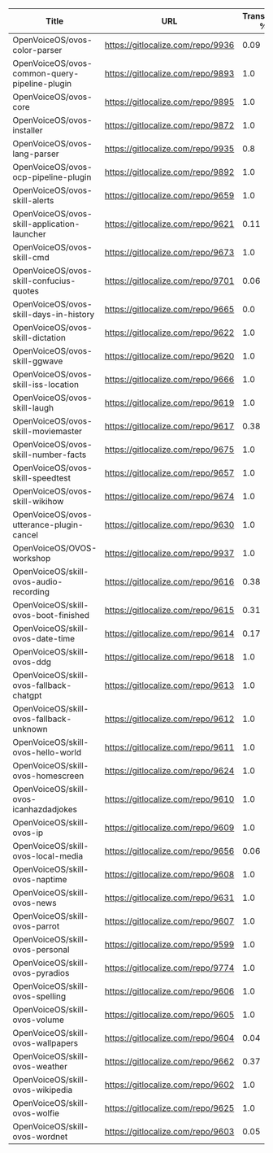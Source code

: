 | Title | URL | Translated % | Total Chars | Total Words | Untranslated Chars | Untranslated Words | Translated Chars | Translated Words |
| --- | --- | --- | --- | --- | --- | --- | --- | --- |
| OpenVoiceOS/ovos-color-parser | https://gitlocalize.com/repo/9936 | 0.09 | 2712 | 460 | 2480 | 419 | 232 | 41 |
| OpenVoiceOS/ovos-common-query-pipeline-plugin | https://gitlocalize.com/repo/9893 | 1.0 | 67 | 15 | 0 | 0 | 67 | 15 |
| OpenVoiceOS/ovos-core | https://gitlocalize.com/repo/9895 | 1.0 | 935 | 153 | 0 | 0 | 935 | 153 |
| OpenVoiceOS/ovos-installer | https://gitlocalize.com/repo/9872 | 1.0 | 6650 | 1003 | 0 | 0 | 6650 | 1003 |
| OpenVoiceOS/ovos-lang-parser | https://gitlocalize.com/repo/9935 | 0.8 | 1099 | 159 | 222 | 30 | 877 | 129 |
| OpenVoiceOS/ovos-ocp-pipeline-plugin | https://gitlocalize.com/repo/9892 | 1.0 | 2589 | 309 | 0 | 0 | 2589 | 309 |
| OpenVoiceOS/ovos-skill-alerts | https://gitlocalize.com/repo/9659 | 1.0 | 6160 | 1045 | 9 | 3 | 6151 | 1042 |
| OpenVoiceOS/ovos-skill-application-launcher | https://gitlocalize.com/repo/9621 | 0.11 | 503 | 55 | 448 | 49 | 55 | 6 |
| OpenVoiceOS/ovos-skill-cmd | https://gitlocalize.com/repo/9673 | 1.0 | 37 | 2 | 0 | 0 | 37 | 2 |
| OpenVoiceOS/ovos-skill-confucius-quotes | https://gitlocalize.com/repo/9701 | 0.06 | 10458 | 1939 | 9831 | 1819 | 627 | 120 |
| OpenVoiceOS/ovos-skill-days-in-history | https://gitlocalize.com/repo/9665 | 0.0 | 10846463 | 1751649 | 10845784 | 1751531 | 679 | 118 |
| OpenVoiceOS/ovos-skill-dictation | https://gitlocalize.com/repo/9622 | 1.0 | 6654 | 951 | 0 | 0 | 6654 | 951 |
| OpenVoiceOS/ovos-skill-ggwave | https://gitlocalize.com/repo/9620 | 1.0 | 468 | 57 | 0 | 0 | 468 | 57 |
| OpenVoiceOS/ovos-skill-iss-location | https://gitlocalize.com/repo/9666 | 1.0 | 2706 | 439 | 0 | 0 | 2706 | 439 |
| OpenVoiceOS/ovos-skill-laugh | https://gitlocalize.com/repo/9619 | 1.0 | 291 | 41 | 0 | 0 | 291 | 41 |
| OpenVoiceOS/ovos-skill-moviemaster | https://gitlocalize.com/repo/9617 | 0.38 | 3942 | 541 | 2448 | 305 | 1494 | 236 |
| OpenVoiceOS/ovos-skill-number-facts | https://gitlocalize.com/repo/9675 | 1.0 | 283 | 43 | 0 | 0 | 283 | 43 |
| OpenVoiceOS/ovos-skill-speedtest | https://gitlocalize.com/repo/9657 | 1.0 | 353 | 61 | 0 | 0 | 353 | 61 |
| OpenVoiceOS/ovos-skill-wikihow | https://gitlocalize.com/repo/9674 | 1.0 | 288 | 50 | 0 | 0 | 288 | 50 |
| OpenVoiceOS/ovos-utterance-plugin-cancel | https://gitlocalize.com/repo/9630 | 1.0 | 220 | 36 | 0 | 0 | 220 | 36 |
| OpenVoiceOS/OVOS-workshop | https://gitlocalize.com/repo/9937 | 1.0 | 5 | 2 | 0 | 0 | 5 | 2 |
| OpenVoiceOS/skill-ovos-audio-recording | https://gitlocalize.com/repo/9616 | 0.38 | 2330 | 355 | 1435 | 222 | 895 | 133 |
| OpenVoiceOS/skill-ovos-boot-finished | https://gitlocalize.com/repo/9615 | 0.31 | 1335 | 168 | 917 | 134 | 418 | 34 |
| OpenVoiceOS/skill-ovos-date-time | https://gitlocalize.com/repo/9614 | 0.17 | 10935 | 2073 | 9062 | 1732 | 1873 | 341 |
| OpenVoiceOS/skill-ovos-ddg | https://gitlocalize.com/repo/9618 | 1.0 | 1511 | 260 | 0 | 0 | 1511 | 260 |
| OpenVoiceOS/skill-ovos-fallback-chatgpt | https://gitlocalize.com/repo/9613 | 1.0 | 128 | 25 | 0 | 0 | 128 | 25 |
| OpenVoiceOS/skill-ovos-fallback-unknown | https://gitlocalize.com/repo/9612 | 1.0 | 829 | 175 | 0 | 0 | 829 | 175 |
| OpenVoiceOS/skill-ovos-hello-world | https://gitlocalize.com/repo/9611 | 1.0 | 283 | 59 | 0 | 0 | 283 | 59 |
| OpenVoiceOS/skill-ovos-homescreen | https://gitlocalize.com/repo/9624 | 1.0 | 119 | 16 | 0 | 0 | 119 | 16 |
| OpenVoiceOS/skill-ovos-icanhazdadjokes | https://gitlocalize.com/repo/9610 | 1.0 | 357 | 74 | 0 | 0 | 357 | 74 |
| OpenVoiceOS/skill-ovos-ip | https://gitlocalize.com/repo/9609 | 1.0 | 710 | 153 | 0 | 0 | 710 | 153 |
| OpenVoiceOS/skill-ovos-local-media | https://gitlocalize.com/repo/9656 | 0.06 | 685 | 141 | 643 | 132 | 42 | 9 |
| OpenVoiceOS/skill-ovos-naptime | https://gitlocalize.com/repo/9608 | 1.0 | 739 | 131 | 0 | 0 | 739 | 131 |
| OpenVoiceOS/skill-ovos-news | https://gitlocalize.com/repo/9631 | 1.0 | 359 | 54 | 0 | 0 | 359 | 54 |
| OpenVoiceOS/skill-ovos-parrot | https://gitlocalize.com/repo/9607 | 1.0 | 1557 | 283 | 0 | 0 | 1557 | 283 |
| OpenVoiceOS/skill-ovos-personal | https://gitlocalize.com/repo/9599 | 1.0 | 640 | 96 | 0 | 0 | 640 | 96 |
| OpenVoiceOS/skill-ovos-pyradios | https://gitlocalize.com/repo/9774 | 1.0 | 63 | 7 | 0 | 0 | 63 | 7 |
| OpenVoiceOS/skill-ovos-spelling | https://gitlocalize.com/repo/9606 | 1.0 | 138 | 19 | 0 | 0 | 138 | 19 |
| OpenVoiceOS/skill-ovos-volume | https://gitlocalize.com/repo/9605 | 1.0 | 919 | 168 | 0 | 0 | 919 | 168 |
| OpenVoiceOS/skill-ovos-wallpapers | https://gitlocalize.com/repo/9604 | 0.04 | 4807 | 629 | 4605 | 594 | 202 | 35 |
| OpenVoiceOS/skill-ovos-weather | https://gitlocalize.com/repo/9662 | 0.37 | 12604 | 2095 | 7887 | 1251 | 4717 | 844 |
| OpenVoiceOS/skill-ovos-wikipedia | https://gitlocalize.com/repo/9602 | 1.0 | 924 | 138 | 0 | 0 | 924 | 138 |
| OpenVoiceOS/skill-ovos-wolfie | https://gitlocalize.com/repo/9625 | 1.0 | 352 | 64 | 0 | 0 | 352 | 64 |
| OpenVoiceOS/skill-ovos-wordnet | https://gitlocalize.com/repo/9603 | 0.05 | 705 | 138 | 672 | 131 | 33 | 7 |
